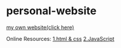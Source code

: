 # personal-website
[my own website(click here)](https://bryanlin920616.github.io/personal-website/)

Online Resources:
[1.html & css](https://www.youtube.com/watch?v=mU6anWqZJcc&t=33s)
[2.JavaScript](https://www.youtube.com/watch?v=PkZNo7MFNFg)